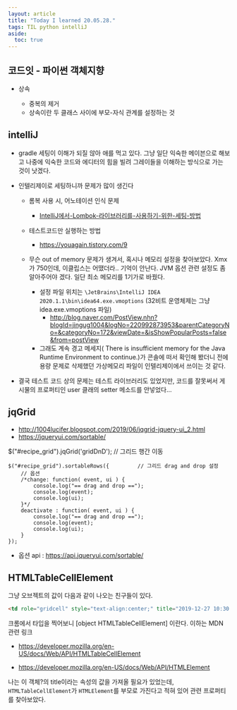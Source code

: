 ```yaml
---
layout: article
title: "Today I learned 20.05.28."
tags: TIL python intelliJ
aside:
  toc: true
---
```




## 코드잇 - 파이썬 객체지향

- 상속

  - 중복의 제거
  - 상속이란 두 클래스 사이에 부모-자식 관계를 설정하는 것



## intelliJ

-  gradle 세팅이 이해가 되질 않아 애를 먹고 있다. 그냥 일단 익숙한 메이븐으로 해보고 나중에 익숙한 코드와 에디터의 힘을 빌려 그레이들을 이해하는 방식으로 가는 것이 낫겠다.
- 인텔리제이로 세팅하니까 문제가 많이 생긴다

  - 롬복 사용 시, 어노테이션 인식 문제
    - [IntelliJ에서-Lombok-라이브러리를-사용하기-위한-세팅-방법](https://atoz-develop.tistory.com/entry/IntelliJ에서-Lombok-라이브러리를-사용하기-위한-세팅-방법)

  - 테스트코드만 실행하는 방법
    - https://youagain.tistory.com/9

  - 무슨 out of memory  문제가 생겨서, 혹시나 메모리 설정을 찾아보았다. Xmx가 750인데, 이클립스는 어땠더라.. 기억이 안난다. JVM 옵션 관련 설정도 좀 알아주어야 겠다. 일단 최소 메모리를 1기가로 바꿨다.
    - 설정 파일 위치는 `\JetBrains\IntelliJ IDEA 2020.1.1\bin\idea64.exe.vmoptions` (32비트 운영체제는 그냥 idea.exe.vmoptions 파일)
      - http://blog.naver.com/PostView.nhn?blogId=jingug1004&logNo=220992873953&parentCategoryNo=&categoryNo=172&viewDate=&isShowPopularPosts=false&from=postView
    - 그래도 계속 경고 메세지( There is insufficient memory for the Java Runtime Environment to continue.)가 콘솔에 떠서 확인해 봤더니 전에 용량 문제로 삭제했던 가상메모리 파일이 인텔리제이에서 쓰이는 것 같다.
- 결국 테스트 코드 상의 문제는 테스트 라이브러리도 있었지만, 코드를 잘못써서 게시물의 프로퍼티인 user 클래의 setter 메소드를 안넣었다...



## jqGrid

- http://1004lucifer.blogspot.com/2019/06/jqgrid-jquery-ui_2.html
- https://jqueryui.com/sortable/



$("#recipe_grid").jqGrid('gridDnD'); // 그리드 행간 이동

    $("#recipe_grid").sortableRows({         // 그리드 drag and drop 설정
    	// 옵션
    	/*change: function( event, ui ) {
    		console.log("== drag and drop ==");
    		console.log(event);
    		console.log(ui);
    	}*/
    	deactivate : function( event, ui ) {
    		console.log("== drag and drop ==");
    		console.log(event);
    		console.log(ui);
    	}
    });
- 옵션 api : https://api.jqueryui.com/sortable/



##  HTMLTableCellElement

그냥 오브젝트의 값이 다음과 같이 나오는 친구들이 있다.

```html
<td role="gridcell" style="text-align:center;" title="2019-12-27 10:30:00" aria-describedby="recipe_grid_RCP_CONT_STD_DTIME">2019-12-27 10:30:00</td>
```

크롬에서 타입을 찍어보니  [object HTMLTableCellElement] 이란다. 이하는 MDN 관련 링크

- https://developer.mozilla.org/en-US/docs/Web/API/HTMLTableCellElement

- https://developer.mozilla.org/en-US/docs/Web/API/HTMLElement

나는 이 객체?의 title이라는 속성의 값을 가져올 필요가 있었는데, `HTMLTableCellElement`가 `HTMLElement`를 부모로 가진다고 적혀 있어 관련 프로퍼티를 찾아보았다.